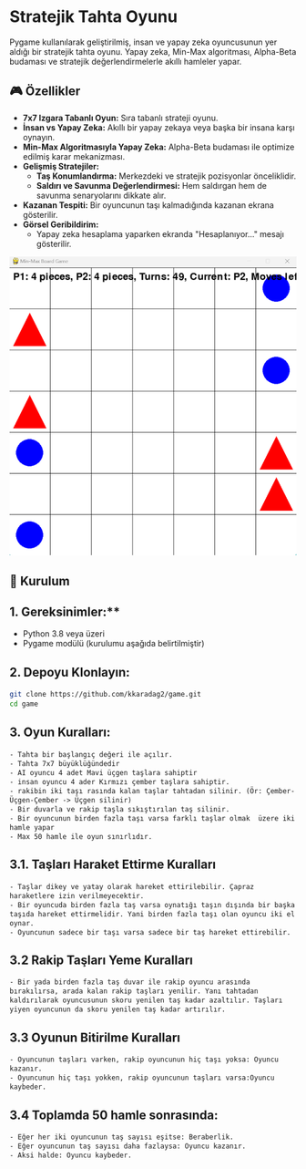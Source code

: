 # Stratejik Tahta Oyunu

Pygame kullanılarak geliştirilmiş, insan ve yapay zeka oyuncusunun yer aldığı bir stratejik tahta oyunu. Yapay zeka, Min-Max algoritması, Alpha-Beta budaması ve stratejik değerlendirmelerle akıllı hamleler yapar.


## 🎮 Özellikler

- **7x7 Izgara Tabanlı Oyun:** Sıra tabanlı strateji oyunu.
- **İnsan vs Yapay Zeka:** Akıllı bir yapay zekaya veya başka bir insana karşı oynayın.
- **Min-Max Algoritmasıyla Yapay Zeka:** Alpha-Beta budaması ile optimize edilmiş karar mekanizması.
- **Gelişmiş Stratejiler:**
  - **Taş Konumlandırma:** Merkezdeki ve stratejik pozisyonlar önceliklidir.
  - **Saldırı ve Savunma Değerlendirmesi:** Hem saldırgan hem de savunma senaryolarını dikkate alır.
- **Kazanan Tespiti:** Bir oyuncunun taşı kalmadığında kazanan ekrana gösterilir.
- **Görsel Geribildirim:**
  - Yapay zeka hesaplama yaparken ekranda "Hesaplanıyor..." mesajı gösterilir.

![Oyun görünümü](/assets/images/game_welcome.png)

## 🚀 Kurulum

## 1. Gereksinimler:**
   - Python 3.8 veya üzeri
   - Pygame modülü (kurulumu aşağıda belirtilmiştir)

## 2. Depoyu Klonlayın:
   ```bash
   git clone https://github.com/kkaradag2/game.git
   cd game
   ```

## 3. Oyun Kuralları:
    - Tahta bir başlangıç değeri ile açılır.
    - Tahta 7x7 büyüklüğündedir
    - AI oyuncu 4 adet Mavi üçgen taşlara sahiptir
    - insan oyuncu 4 ader Kırmızı çember taşlara sahiptir.
    - rakibin iki taşı rasında kalan taşlar tahtadan silinir. (Ör: Çember-Üçgen-Çember -> Üçgen silinir)
    - Bir duvarla ve rakip taşla sıkıştırılan taş silinir.
    - Bir oyuncunun birden fazla taşı varsa farklı taşlar olmak  üzere iki hamle yapar
    - Max 50 hamle ile oyun sınırlıdır.

## 3.1. Taşları Haraket Ettirme Kuralları

    - Taşlar dikey ve yatay olarak hareket ettirilebilir. Çapraz haraketlere izin verilmeyecektir.
    - Bir oyuncuda birden fazla taş varsa oynatığı taşın dışında bir başka taşıda hareket ettirmelidir. Yani birden fazla taşı olan oyuncu iki el oynar.
    - Oyuncunun sadece bir taşı varsa sadece bir taş hareket ettirebilir.

## 3.2 Rakip Taşları Yeme Kuralları

    - Bir yada birden fazla taş duvar ile rakip oyuncu arasında bırakılırsa, arada kalan rakip taşları yenilir. Yanı tahtadan kaldırılarak oyuncusunun skoru yenilen taş kadar azaltılır. Taşları yiyen oyuncunun da skoru yenilen taş kadar artırılır.

 ## 3.3 Oyunun Bitirilme Kuralları

    - Oyuncunun taşları varken, rakip oyuncunun hiç taşı yoksa: Oyuncu kazanır.
    - Oyuncunun hiç taşı yokken, rakip oyuncunun taşları varsa:Oyuncu kaybeder.

## 3.4 Toplamda 50 hamle sonrasında:

    - Eğer her iki oyuncunun taş sayısı eşitse: Beraberlik.
    - Eğer oyuncunun taş sayısı daha fazlaysa: Oyuncu kazanır.
    - Aksi halde: Oyuncu kaybeder.